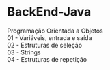 # BackEnd-Java<br>
Programação Orientada a Objetos<br>
01 - Variáveis, entrada e saída<br>
02 - Estruturas de seleção<br>
03 - Strings<br>
04 - Estruturas de repetição<br>
